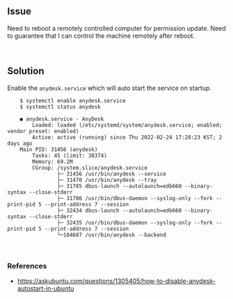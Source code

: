 ## Issue

Need to reboot a remotely controlled computer for permission update. Need to guarantee that I can control the machine remotely after reboot.

<br>

## Solution

Enable the `anydesk.service` which will auto start the service on startup.

        $ systemctl enable anydesk.service
        $ systemctl status anydesk

        ● anydesk.service - AnyDesk
            Loaded: loaded (/etc/systemd/system/anydesk.service; enabled; vendor preset: enabled)
            Active: active (running) since Thu 2022-02-24 17:28:23 KST; 2 days ago
        Main PID: 31456 (anydesk)
            Tasks: 45 (limit: 38374)
            Memory: 69.2M
            CGroup: /system.slice/anydesk.service
                    ├─ 31456 /usr/bin/anydesk --service
                    ├─ 31470 /usr/bin/anydesk --tray
                    ├─ 31785 dbus-launch --autolaunch=edb660 --binary-syntax --close-stderr
                    ├─ 31786 /usr/bin/dbus-daemon --syslog-only --fork --print-pid 5 --print-address 7 --session
                    ├─ 32434 dbus-launch --autolaunch=edb660 --binary-syntax --close-stderr
                    ├─ 32435 /usr/bin/dbus-daemon --syslog-only --fork --print-pid 5 --print-address 7 --session
                    └─104687 /usr/bin/anydesk --backend

<br>

### References

- https://askubuntu.com/questions/1305405/how-to-disable-anydesk-autostart-in-ubuntu

